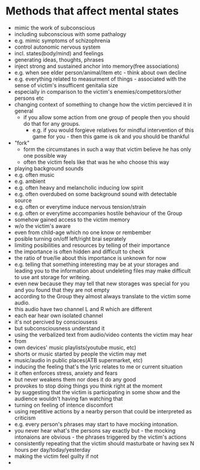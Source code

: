 # Methods that affect mental states
- mimic the work of subconscious
 - including subconscious with some pathalogy
  - e.g. mimic symptoms of schizophrenia
 - control autonomic nervous system
  - incl. states(body/mind) and feelings
 - generating ideas, thoughts, phrases
 - inject strong and sustained anchor into memory(free associations)
  - e.g. when see elder person/animal/item etc - think about own decline
  - e.g. everything related to measurment of things - associated with the sense of victim's insufficent genitalia size
   - especially in comparison to the victim's enemies/competitors/other persons etc
- changing context of something to change how the victim percieved it in general
  - if you allow some action from one group of people then you should do that for any groups.
    - e.g. if you would forgieve relatives for mindful intervention of this game for you - then this game is ok and you should be thankful
- "fork"
  - form the circumstanes in such a way that victim believe he has only one possible way
  - often the victim feels like that was he who choose this way
- playing background sounds
 - e.g. often music
 - e.g. ambient
 - e.g. often heavy and melancholic inducing low spirit
 - e.g. often overdubed on some background sound with detectable source
 - e.g. often or everytime induce nervous tension/strain
 - e.g. often or everytime accompanies hostile behaviour of the Group
- somehow gained access to the victim memory
 - w/o the victim's aware
 - even from child-age which no one know or rembember
- posible turning on/off left/right brai seprately
- limiting posibilities and resources by telling of their importance
 - the importance is often hidden and difficult to check
 - the ratio of true/lie about this importance is unknown for now
 - e.g. telling that something interesting may be at your storages and leading you to the information about undeleting files may make difficult to use ant storage for writeing.
  - even new because they may tell that new storages was special  for you and you found that they are not empty
- according to the Group they almost always translate to the victim some audio.
 - this audio have two channel L and R which are different
  - each ear hear own isolated channel
  - it's not percived by consciousess
   - but subconsciousness understand it
- using the verbalized text from audio/video contents the victim may hear
 - from
  - own devices' music playlists(youtube music, etc)
  - shorts or music started by people the victim may met
  - music/audio in public places(ATB supermarket, etc)
 - inducing the feeling that's the lyric relates to me or current situation
 - it often enforces stress, anxiety and fears
  - but never weakens them nor does it do any good
- provokes to stop doing things you think right at the moment
 - by suggesting that the victim is participating in some show and the audience wouldn't having fan watching that
 - turning on feeling of intence discomfort
 - using repetitive actions by a nearby person that could be interpreted as criticism
  - e.g. every person's phrases may start to have mocking intonation.
   - you never hear what's the persons say exactly but
    - the mocking intonaions are obvious
    - the phrases triggered by the victim's actions
- consistently repeating that the victim should masturbate or having sex N hours per day/today/yesterday
 - making the victim feel guilty if not
-